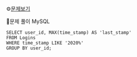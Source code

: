 ⚙[문제보기](https://leetcode.com/problems/the-latest-login-in-2020/)



🔎문제 풀이
MySQL
```MySQL
SELECT user_id, MAX(time_stamp) AS 'last_stamp'
FROM Logins
WHERE time_stamp LIKE '2020%'
GROUP BY user_id;
```
